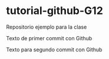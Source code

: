 # tutorial-github-G12
Repositorio ejemplo para la clase

Texto de primer commit con Github

Texto para segundo commit con Github

